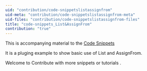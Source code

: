 ```yaml
---
uid: "contribution/code-snippetslistassignfrom"
uid-meta: "contribution/code-snippetslistassignfrom-meta"
uid-files: "contribution/code-snippetslistassignfrom-files"
title: "code-snippets_List&AssignFrom"
contribution: "true"
---
```


This is accompanying material to the  [Code Snippets](xref:307796da-69f5-46b0-a50b-8ae875f93b72)

It is a pluging example to show basic use of List and AssignFrom. 

Welcome to Contribute with more snippets or tutorials .
